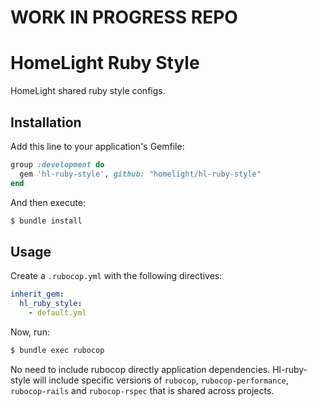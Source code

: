 # WORK IN PROGRESS REPO

# HomeLight Ruby Style

HomeLight shared ruby style configs.

## Installation

Add this line to your application's Gemfile:

```ruby
group :development do
  gem 'hl-ruby-style', github: "homelight/hl-ruby-style"
end
```

And then execute:

```bash
$ bundle install
```

## Usage

Create a `.rubocop.yml` with the following directives:

```yaml
inherit_gem:
  hl_ruby_style:
    - default.yml
```

Now, run:

```bash
$ bundle exec rubocop
```

No need to include rubocop directly application dependencies. Hl-ruby-style will include specific versions of `rubocop`, `rubocop-performance`, `rubocop-rails` and `rubocop-rspec` that is shared across projects.
